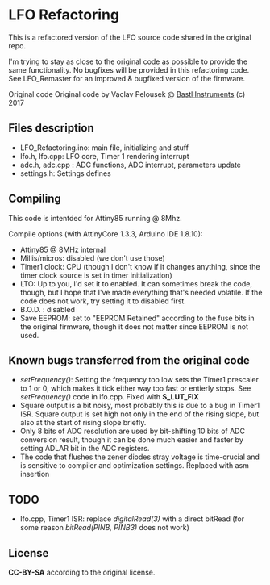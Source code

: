 # LFO Refactoring
This is a refactored version of the LFO source code shared in the original repo.

I'm trying to stay as close to the original code as possible to provide the same functionality. No bugfixes will be provided in this refactoring code. See LFO_Remaster for an improved & bugfixed version of the firmware.

Original code Original code by Vaclav Pelousek @ [Bastl Instruments](http://www.bastl-instruments.com) (c) 2017  

## Files description
- LFO_Refactoring.ino: main file, initializing and stuff
- lfo.h, lfo.cpp: LFO core, Timer 1 rendering interrupt
- adc.h, adc.cpp : ADC functions, ADC interrupt, parameters update
- settings.h: Settings defines

## Compiling
This code is intentded for Attiny85 running @ 8Mhz.

Compile options (with AttinyCore 1.3.3, Arduino IDE 1.8.10):
- Attiny85 @ 8MHz internal
- Millis/micros: disabled (we don't use those)
- Timer1 clock: CPU (though I don't know if it changes anything, since the timer clock source is set in timer initialization)  
- LTO: Up to you, I'd set it to enabled. It can sometimes break the code, though, but I hope that I've made everything that's needed volatile. If the code does not work, try setting it to disabled first.
- B.O.D. : disabled
- Save EEPROM: set to "EEPROM Retained" according to the fuse bits in the original firmware, though it does not matter since EEPROM is not used.

## Known bugs transferred from the original code

- _setFrequency()_: Setting the frequency too low sets the Timer1 prescaler to 1 or 0, which makes it tick either way too fast or entierly stops. See _setFrequency()_ code in lfo.cpp. Fixed with __S_LUT_FIX__
- Square output is a bit noisy, most probably this is due to a bug in Timer1 ISR. Square output is set high not only in the end of the rising slope, but also at the start of rising slope briefly.
- Only 8 bits of ADC resolution are used by bit-shifting 10 bits of ADC conversion result, though it can be done much easier and faster by setting ADLAR bit in the ADC registers.
- The code that flushes the zener diodes stray voltage is time-crucial and is sensitive to compiler and optimization settings. Replaced with asm insertion


## TODO
- lfo.cpp, Timer1 ISR: replace _digitalRead(3)_ with a direct bitRead (for some reason _bitRead(PINB, PINB3)_ does not work)

## License
__CC-BY-SA__ according to the original license.

